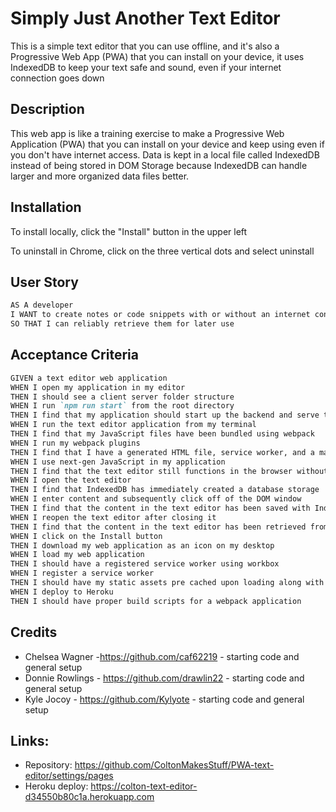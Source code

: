 # Simply Just Another Text Editor

This is a simple text editor that you can use offline, and it's also a Progressive Web App (PWA) that you can install on your device, it uses IndexedDB to keep your text safe and sound, even if your internet connection goes down

## Description

This web app is like a training exercise to make a Progressive Web Application (PWA) that you can install on your device and keep using even if you don't have internet access. Data is kept in a local file called IndexedDB instead of being stored in DOM Storage because IndexedDB can handle larger and more organized data files better.

## Installation

To install locally, click the "Install" button in the upper left

To uninstall in Chrome, click on the three vertical dots and select uninstall

## User Story

```md
AS A developer
I WANT to create notes or code snippets with or without an internet connection
SO THAT I can reliably retrieve them for later use
```

## Acceptance Criteria

```md
GIVEN a text editor web application
WHEN I open my application in my editor
THEN I should see a client server folder structure
WHEN I run `npm run start` from the root directory
THEN I find that my application should start up the backend and serve the client
WHEN I run the text editor application from my terminal
THEN I find that my JavaScript files have been bundled using webpack
WHEN I run my webpack plugins
THEN I find that I have a generated HTML file, service worker, and a manifest file
WHEN I use next-gen JavaScript in my application
THEN I find that the text editor still functions in the browser without errors
WHEN I open the text editor
THEN I find that IndexedDB has immediately created a database storage
WHEN I enter content and subsequently click off of the DOM window
THEN I find that the content in the text editor has been saved with IndexedDB
WHEN I reopen the text editor after closing it
THEN I find that the content in the text editor has been retrieved from our IndexedDB
WHEN I click on the Install button
THEN I download my web application as an icon on my desktop
WHEN I load my web application
THEN I should have a registered service worker using workbox
WHEN I register a service worker
THEN I should have my static assets pre cached upon loading along with subsequent pages and static assets
WHEN I deploy to Heroku
THEN I should have proper build scripts for a webpack application
```

## Credits

- Chelsea Wagner -https://github.com/caf62219 - starting code and general setup
- Donnie Rowlings - https://github.com/drawlin22 - starting code and general setup
- Kyle Jocoy - https://github.com/Kylyote - starting code and general setup


## Links:

- Repository:
  https://github.com/ColtonMakesStuff/PWA-text-editor/settings/pages
- Heroku deploy:
  https://colton-text-editor-d34550b80c1a.herokuapp.com
